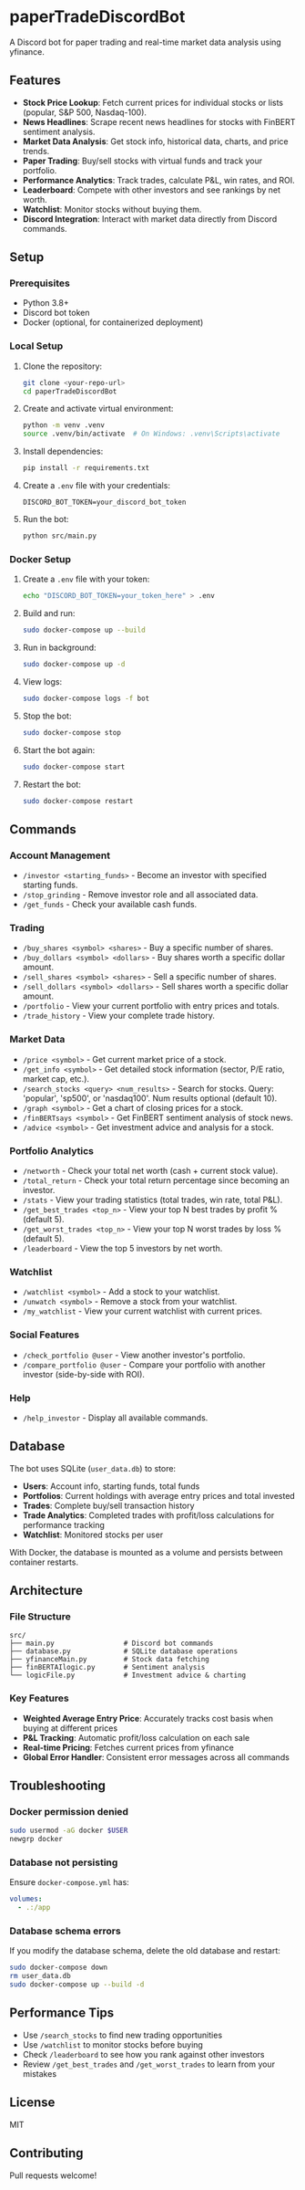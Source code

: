 # paperTradeDiscordBot

A Discord bot for paper trading and real-time market data analysis using yfinance.

## Features

- **Stock Price Lookup**: Fetch current prices for individual stocks or lists (popular, S&P 500, Nasdaq-100).
- **News Headlines**: Scrape recent news headlines for stocks with FinBERT sentiment analysis.
- **Market Data Analysis**: Get stock info, historical data, charts, and price trends.
- **Paper Trading**: Buy/sell stocks with virtual funds and track your portfolio.
- **Performance Analytics**: Track trades, calculate P&L, win rates, and ROI.
- **Leaderboard**: Compete with other investors and see rankings by net worth.
- **Watchlist**: Monitor stocks without buying them.
- **Discord Integration**: Interact with market data directly from Discord commands.

## Setup

### Prerequisites

- Python 3.8+
- Discord bot token
- Docker (optional, for containerized deployment)

### Local Setup

1. Clone the repository:
   ```bash
   git clone <your-repo-url>
   cd paperTradeDiscordBot
   ```

2. Create and activate virtual environment:
   ```bash
   python -m venv .venv
   source .venv/bin/activate  # On Windows: .venv\Scripts\activate
   ```

3. Install dependencies:
   ```bash
   pip install -r requirements.txt
   ```

4. Create a `.env` file with your credentials:
   ```
   DISCORD_BOT_TOKEN=your_discord_bot_token
   ```

5. Run the bot:
   ```bash
   python src/main.py
   ```

### Docker Setup

1. Create a `.env` file with your token:
   ```bash
   echo "DISCORD_BOT_TOKEN=your_token_here" > .env
   ```

2. Build and run:
   ```bash
   sudo docker-compose up --build
   ```

3. Run in background:
   ```bash
   sudo docker-compose up -d
   ```

4. View logs:
   ```bash
   sudo docker-compose logs -f bot
   ```

5. Stop the bot:
   ```bash
   sudo docker-compose stop
   ```

6. Start the bot again:
   ```bash
   sudo docker-compose start
   ```

7. Restart the bot:
   ```bash
   sudo docker-compose restart
   ```

## Commands

### Account Management
- `/investor <starting_funds>` - Become an investor with specified starting funds.
- `/stop_grinding` - Remove investor role and all associated data.
- `/get_funds` - Check your available cash funds.

### Trading
- `/buy_shares <symbol> <shares>` - Buy a specific number of shares.
- `/buy_dollars <symbol> <dollars>` - Buy shares worth a specific dollar amount.
- `/sell_shares <symbol> <shares>` - Sell a specific number of shares.
- `/sell_dollars <symbol> <dollars>` - Sell shares worth a specific dollar amount.
- `/portfolio` - View your current portfolio with entry prices and totals.
- `/trade_history` - View your complete trade history.

### Market Data
- `/price <symbol>` - Get current market price of a stock.
- `/get_info <symbol>` - Get detailed stock information (sector, P/E ratio, market cap, etc.).
- `/search_stocks <query> <num_results>` - Search for stocks. Query: 'popular', 'sp500', or 'nasdaq100'. Num results optional (default 10).
- `/graph <symbol>` - Get a chart of closing prices for a stock.
- `/finBERTsays <symbol>` - Get FinBERT sentiment analysis of stock news.
- `/advice <symbol>` - Get investment advice and analysis for a stock.

### Portfolio Analytics
- `/networth` - Check your total net worth (cash + current stock value).
- `/total_return` - Check your total return percentage since becoming an investor.
- `/stats` - View your trading statistics (total trades, win rate, total P&L).
- `/get_best_trades <top_n>` - View your top N best trades by profit % (default 5).
- `/get_worst_trades <top_n>` - View your top N worst trades by loss % (default 5).
- `/leaderboard` - View the top 5 investors by net worth.

### Watchlist
- `/watchlist <symbol>` - Add a stock to your watchlist.
- `/unwatch <symbol>` - Remove a stock from your watchlist.
- `/my_watchlist` - View your current watchlist with current prices.

### Social Features
- `/check_portfolio @user` - View another investor's portfolio.
- `/compare_portfolio @user` - Compare your portfolio with another investor (side-by-side with ROI).

### Help
- `/help_investor` - Display all available commands.

## Database

The bot uses SQLite (`user_data.db`) to store:
- **Users**: Account info, starting funds, total funds
- **Portfolios**: Current holdings with average entry prices and total invested
- **Trades**: Complete buy/sell transaction history
- **Trade Analytics**: Completed trades with profit/loss calculations for performance tracking
- **Watchlist**: Monitored stocks per user

With Docker, the database is mounted as a volume and persists between container restarts.

## Architecture

### File Structure
```
src/
├── main.py                 # Discord bot commands
├── database.py             # SQLite database operations
├── yfinanceMain.py         # Stock data fetching
├── finBERTAIlogic.py       # Sentiment analysis
└── logicFile.py            # Investment advice & charting
```

### Key Features
- **Weighted Average Entry Price**: Accurately tracks cost basis when buying at different prices
- **P&L Tracking**: Automatic profit/loss calculation on each sale
- **Real-time Pricing**: Fetches current prices from yfinance
- **Global Error Handler**: Consistent error messages across all commands

## Troubleshooting

### Docker permission denied
```bash
sudo usermod -aG docker $USER
newgrp docker
```

### Database not persisting
Ensure `docker-compose.yml` has:
```yaml
volumes:
  - .:/app
```

### Database schema errors
If you modify the database schema, delete the old database and restart:
```bash
sudo docker-compose down
rm user_data.db
sudo docker-compose up --build -d
```

## Performance Tips

- Use `/search_stocks` to find new trading opportunities
- Use `/watchlist` to monitor stocks before buying
- Check `/leaderboard` to see how you rank against other investors
- Review `/get_best_trades` and `/get_worst_trades` to learn from your mistakes

## License

MIT

## Contributing

Pull requests welcome!